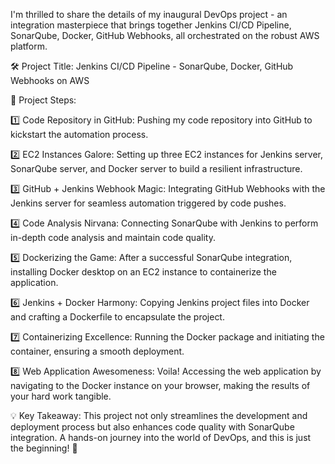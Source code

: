  I'm thrilled to share the details of my inaugural DevOps project - an integration masterpiece that brings together Jenkins CI/CD Pipeline, SonarQube, Docker, GitHub Webhooks, all orchestrated on the robust AWS platform.

🛠 Project Title: Jenkins CI/CD Pipeline - SonarQube, Docker, GitHub Webhooks on AWS

📝 Project Steps:

1️⃣ Code Repository in GitHub:
Pushing my code repository into GitHub to kickstart the automation process.

2️⃣ EC2 Instances Galore:
Setting up three EC2 instances for Jenkins server, SonarQube server, and Docker server to build a resilient infrastructure.

3️⃣ GitHub + Jenkins Webhook Magic:
Integrating GitHub Webhooks with the Jenkins server for seamless automation triggered by code pushes.

4️⃣ Code Analysis Nirvana:
Connecting SonarQube with Jenkins to perform in-depth code analysis and maintain code quality.

5️⃣ Dockerizing the Game:
After a successful SonarQube integration, installing Docker desktop on an EC2 instance to containerize the application.

6️⃣ Jenkins + Docker Harmony:
Copying Jenkins project files into Docker and crafting a Dockerfile to encapsulate the project.

7️⃣ Containerizing Excellence:
Running the Docker package and initiating the container, ensuring a smooth deployment.

8️⃣ Web Application Awesomeness:
Voila! Accessing the web application by navigating to the Docker instance on your browser, making the results of your hard work tangible.

💡 Key Takeaway: This project not only streamlines the development and deployment process but also enhances code quality with SonarQube integration. A hands-on journey into the world of DevOps, and this is just the beginning! 🚀
